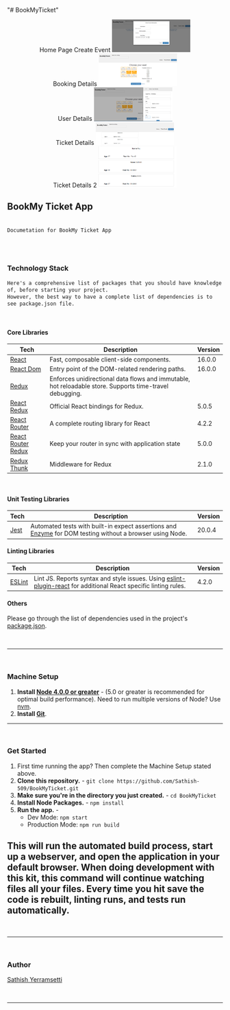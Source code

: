 "# BookMyTicket" 

<div align="center">
Home Page Create Event
<img width="183px" alt="Create Event" src="https://github.com/Sathish-509/BookMyTicket/blob/master/documents/createevent.png">
</div>

<div align="center">
Booking Details
<img width="183px" alt="Booking Details" src="https://github.com/Sathish-509/BookMyTicket/blob/master/documents/Booking.png">
</div>

<div align="center">
User Details
<img width="183px" alt="Ticket Detailsc" src="https://github.com/Sathish-509/BookMyTicket/blob/master/documents/Booking_userdetails.png">
</div>

<div align="center">
Ticket Details
<img width="183px" alt="Booking Details" src="https://github.com/Sathish-509/BookMyTicket/blob/master/documents/TicketDetails1.png">
</div>

<div align="center">
Ticket Details 2
<img width="183px" alt="Ticket Detailsc" src="https://github.com/Sathish-509/BookMyTicket/blob/master/documents/TicketDetails2.png">
</div>

 ## **BookMy Ticket App**

```

Documetation for BookMy Ticket App

```
<br />
<br />

### Technology Stack

```
Here's a comprehensive list of packages that you should have knowledge of, before starting your project. 
However, the best way to have a complete list of dependencies is to see package.json file.
```


<br />

#### Core Libraries

| **Tech** | **Description** |**Version**|
|----------|-------|---|
|  [React](https://facebook.github.io/react/)  |   Fast, composable client-side components.    | 16.0.0 |
|  [React Dom](https://github.com/facebook/react/tree/master/packages/react-dom)  |   Entry point of the DOM-related rendering paths.    | 16.0.0 |
|  [Redux](http://redux.js.org) |  Enforces unidirectional data flows and immutable, hot reloadable store. Supports time-travel debugging. 
|  [React Redux](https://github.com/reactjs/react-redux)  |   Official React bindings for Redux.   | 5.0.5 |
|  [React Router](https://github.com/ReactTraining/react-router) | A complete routing library for React | 4.2.2 |
|  [React Router Redux](https://github.com/reactjs/react-router-redux) | Keep your router in sync with application state | 5.0.0 |
|  [Redux Thunk](https://github.com/gaearon/redux-thunk) | Middleware for Redux | 2.1.0 |

<br />

#### Unit Testing Libraries

| **Tech** | **Description** |**Version**|
|----------|-------|---|
| [Jest](https://facebook.github.io/jest/) | Automated tests with built-in expect assertions and [Enzyme](https://github.com/airbnb/enzyme) for DOM testing without a browser using Node. | 20.0.4 |


#### Linting Libraries

| **Tech** | **Description** |**Version**|
|----------|-------|---|
| [ESLint](http://eslint.org/) | Lint JS. Reports syntax and style issues. Using [eslint-plugin-react](https://github.com/yannickcr/eslint-plugin-react) for additional React specific linting rules. | 4.2.0 |


#### Others

Please go through the list of dependencies used in the project's [package.json](package.json).

<br />

-----------------------

<br />

### Machine Setup

1. **Install [Node 4.0.0 or greater](https://nodejs.org)** - (5.0 or greater is recommended for optimal build performance). Need to run multiple versions of Node? Use [nvm](https://github.com/creationix/nvm).
2. **Install [Git](https://git-scm.com/downloads)**. 
-----------------------
<br />

### Get Started

1. First time running the app? Then complete the Machine Setup stated above. 
2. **Clone this repository.** - `git clone https://github.com/Sathish-509/BookMyTicket.git` 
3. **Make sure you're in the directory you just created.** - `cd BookMyTicket`
4. **Install Node Packages.** - `npm install`
5. **Run the app.** - 
      * Dev Mode: `npm start`
      * Production Mode:  `npm run build`
    
This will run the automated build process, start up a webserver, and open the application in your default browser. When doing development with this kit, this command will continue watching files all your files. Every time you hit save the code is rebuilt, linting runs, and tests run automatically.
-----------------------
<br />

-----------------------
<br />

### Author

[Sathish Yerramsetti](https://github.com/Sathish-509)

<br />

-----------------------